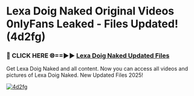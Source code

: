 # Lexa Doig Naked Original Videos 0nlyFans Leaked - Files Updated! (4d2fg)

<h3>🔴 CLICK HERE 🌐==►► <a href="https://tinyurl.com/yckcrads" rel="nofollow">Lexa Doig Naked Updated Files</a></h3>

Get Lexa Doig Naked and all content. Now you can access all videos and pictures of Lexa Doig Naked. New Updated Files 2025!

[![4d2fg](https://i.imgur.com/hpKpOFt.gif)](https://tinyurl.com/yckcrads)
